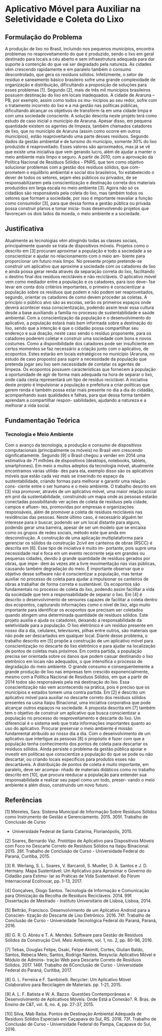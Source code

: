 # Aplicativo Móvel para Auxiliar na Seletividade e Coleta do Lixo


## Formulação do Problema

A produção de lixo no Brasil, incluindo nos pequenos municı́pios, encontra problemas
no reaproveitamento do que é produzido, sendo o lixo em geral destinado para locais a
céu aberto e sem infraestrutura adequada para dar suporte à contenção do que vai ser
degradado pela natureza. As cidades vêm crescendo rapidamente e em paralelo também
o consumo descontrolado, que gera os resı́duos sólidos. Infelizmente, o setor de resı́duo e
saneamento básico brasileiro sofre uma grande complexidade de organização e distribuição,
dificultando a proposição de soluções para esses problemas [1].
Segundo [2], mais de três mil municı́pios brasileiros possuem destinação do lixo em
locais inadequados. A cidade de Araruna – PB, por exemplo, assim como todos os mu-
nicı́pios ao seu redor, sofre com o tratamento incorreto do lixo e a má gestão nas polı́ticas
públicas, dificultando alcançar os objetivos de transform-la em uma cidade limpa e com
uma sociedade consciente. A solução descrita neste projeto terá como estudo de caso inicial
o municı́pio de Araruna.
Apesar disso, em pequena quantidade existem os agentes de limpeza, também chamados
catadores de lixo, que no municı́pio de Araruna (assim como ocorre em outros municı́pios),
estão reaproveitando uma parte desses resı́duos. Segundo dados da gestão ambiental e de
turismo do municı́pio, somente 30% do lixo produzido é reaproveitado. Esses valores são
aproximados, mas já se vê que existe uma iniciativa que vem gerando lucro, além de ajudar
a manter o meio ambiente mais limpo e seguro.
A partir de 2010, com a aprovação da Polı́tica Nacional de Resı́duos Sólidos - PNRS,
que tem como objetivo solucionar problemas com a gestão dos resı́duos sólidos, que com-
prometem o equilı́brio ambiental e social dos brasileiros, foi estabelecido o dever de todos
os setores, sejam eles públicos ou privados, de se responsabilizarem pela conscientização e
destinação correta dos materiais produzidos em larga escala no meio ambiente [3]. Agora
não só os cidadãos são responsáveis pela coleta do lixo, mas também todos os setores
que formam a sociedade, por isso é importante reavaliar a função como consumidor [3],
para que dessa forma a gestão pública ou privada possa construir planos e tomar inicia-
tivas desenvolvendo projetos que favoreçam os dois lados da moeda, o meio ambiente e a
sociedade.


## Justificativa

Atualmente as tecnologias vêm atingindo todas as classes sociais, principalmente quando
se trata de dispositivos móveis. Projetos como o descrito em [3] procuram aproximar a
população e todo a sociedade a se conscientizar e ajudar no relacionamento com o meio am-
biente para proporcionar um futuro mais limpo. No presente projeto pretende-se construir
um aplicativo que aproxime a sociedade com os catadores de lixo e ainda possa gerar renda
através da separação correta do lixo, facilitando o destino final dos resı́duos recicláveis e
não recicláveis.
O aplicativo móvel vem como mediador entre a população e os catadores, para isso deve-
1se levar em conta dois critérios importantes, o primeiro é conscientizar a população sobre
os resı́duos que podem e não podem ser reaproveitados, segundo, orientar os catadores
de como devem proceder as coletas. A princı́pio o público alvo são as escolas, serão os
primeiros espaços onde deverá acontecer essa conscientização, podendo assim levar essa
cultura desde a base auxiliando a famı́lia no processo de sustentabilidade e saúde ambiental.
Com a conscientização da população e o desenvolvimento do aplicativo, a população estará
mais bem informada sobre a destinação do lixo, sendo que a intenção é que o cidadão possa
compartilhar seu endereço e sua doação, neste caso sendo o resı́duo proponente, para os
catadores poderem coletar e construir uma sociedade com bons e novos costumes.
Como a disponibilidade dos catadores pode ser insuficiente em certos momentos se
faz necessário a criação junto com o aplicativo, de ecopontos. Estes estarão em locais
estratégicos no municı́pio (Araruna, no estudo de caso proposto) para suprir a necessidade
da população que pretenda jogar seu lixo sem necessidade de contatar os agentes de limpeza.
Os ecopontos possuem caracterı́sticas que fornecem à população a oportunidade de agir de
forma mais adequada na hora de separar o lixo, onde cada cesta representará um tipo de
resı́duo reciclável.
A iniciativa deste projeto é impulsionar a população e prefeitura a criar polı́ticas que
gerem renda e também possa estar mais presente no dia a dia do cidadão, acompanhando
suas qualidades e falhas, para que dessa forma também aprendam a compartilhar respon-
sabilidades, ajudando a natureza e a melhorar a vida social.

## Fundamentação Teórica

### Tecnologia e Meio Ambiente

Com o avanço da tecnologia, a produção e consumo de dispositivos computacionais
(principalmente os móveis) no Brasil vem crescendo significatiamente. Segundo [9] o Brasil
chegou a vender em 2014 uma estimativa de 71 milhões de dispositivos (desktops, notebooks,
tablets, smartphones).
Em meio a muitos adeptos da tecnologia móvel, atualmente encontramos várias utilida-
des para ela, exemplo disso são os aplicativos móveis que estão cada vez mais se inserindo
no espaço da sustentabilidade, criando formas para melhorar e garantir uma relação cons-
ciente entre o ser humano e o meio ambiente.
O trabalho descrito em [3] visa promover, através de um aplicativo móvel, uma maior
relação social em prol da sustentabilidade, construindo um mapa onde as pessoas estarão
conectadas possibilitando ver ações de coleta de resı́duos pela cidade, campos e afluen-
tes, promovidas por empresas e organizações responsáveis, além de promover a coleta de
resı́duos recicláveis nas residências das pessoas. Neste último caso, é necessário alguém ter
interesse para ir buscar, podendo ser um local distante para alguns, podendo gerar uma
barreira, apesar de ser um modelo que se encaixa como os grupos de redes sociais, método
este que anda em desconstrução.
A construção de uma aplicação multiplataforma para gerenciar os sólidos da construção
2civil em canteiros de obras (RSCC) é descrita em [6]. Esse tipo de iniciativa é muito im-
portante, pois supre uma necessidade real e foca em um evento recorrente seja em grandes
ou pequenas cidades, devido à grande quantidade de resı́duos gerados por obras, que impe-
dem às vezes até a livre movimentação nas vias públicas, causando também degradação do
meio. É importante observar que o objetivo desse software não é conscientizar a população,
mas tentar auxiliar no processo de coleta para ajudar a impulsionar os canteiros de obras
a trabalhar de forma correta e sustentável.
Os ecopontos são fundamentais no processo de coleta do lixo, podendo assim facilitar
a vida da sociedade que tem a responsabilidade de separar o lixo. Em [4] é descrito o
desenvolvimento de sensores capazes de facilitar a coleta dentro dos ecopontos, capturando
informações como o nı́vel de lixo, algo muito importante para identificar os ecopontos que
precisam ser coletados quando atingem uma determinada quantidade de resı́duos sólidos.
Este projeto auxilia e ajuda os catadores, deixando a responsabilidade da seletividade para
a população.
O lixo eletrônico é um resı́duo presente em nosso dia a dia, celulares, televisores, pilhas
entre outros, são materiais que não pode ser descartados em qualquer local. Diante desse
problema, o trabalho descrito em [5] propõe a construção de um aplicativo móvel para
conscientização no descarte do lixo eletrônico e para ajudar na localização de pontos de
coletas mais próximos. Em contra partida, a população precisa ser orientada sobre os danos
que podem casuar destinando o lixo eletrônico em locais não adequados, o que intensifica
o processo de degradação do meio ambiente.
O grande consumo e consequentemente a grande produção de lixo nas empresas tem
crescido exponencialmente, mesmo com a Polı́tica Nacional de Resı́duos Sólidos, em que
a partir de 2014 todos são responsáveis pela má destinação do lixo. Essa conscientização
não vem acontecendo na prática, pois é preciso que os municı́pios e estados tomem uma
contra partida. Em [2] é descrito um aplicativo móvel para auxiliar no descarte correto
dos resı́duos sólidos presentes na usina Itaipu Binacional, uma iniciativa corporativa que
pode alcançar outros espaços na sociedade.
A proposta descrita em [7] também tem o objetivo de construir um aplicativo que
busca conscientizar a população no processo do reaproveitamento e descarte do lixo. Um
diferencial é o sistema web que trata informações importantes quanto ao uso do aplicativo.
Procurar preservar o meio ambiente é missão fundamental atribuı́do ao nosso dia a dia.
Com o desenvolvimento de um aplicativo que interligue as pessoas [8] o propósito é fazer
com que a população tenha conhecimento dos pontos de coleta para descartar os resı́duos
sólidos. Ainda persiste o problema da gestão pública apoiar e investir em polı́ticas que
conscientize a população do que se pode ou não descartar, ou criando locais especı́ficos
para produtos esses não descartáveis.
A distribuição de pontos de coleta é muito importante, em paralelo, deve ser acompa-
nhado de materiais didáticos como no trabalho descrito em [10], que procura reeducar a
população para entender sua responsabilidade e realizar seu papel como um todo, preser-
vando o meio ambiente e além disso, construindo um novo futuro.

## Referências

[1] Meireles, Sara. Sistema Municipal de Informação Sobre Resı́duos Sólidos como
Instrumento de Gestão e Gerenciamento. 2015. 305f. Trabalho de Conclusão de Curso
- Universidade Federal de Santa Catarina, Florianópolis, 2015.

[2] Soares, Bernardo Vaz. Protótipo de Aplicativo para Dispositivos Móveis com Foco no
Descarte Correto de Resı́duos Sólidos na Itaipu Binacional. 2015. 26f. Trabalho de
Conclusão de Curso - Universidade Federal do Paraná, Curitiba, 2015.

[3] R. Werlang, S. L. Soares, V. Barcaroli, S. Mueller, D. A. Santos e J. D. Hermany. Mapa
Sustentável: Um Aplicativo para Aproximar o Governo do Cidadão para Estimu-
lar as Práticas de Vida Sustentável. 6o Fórum Internacional EcoInovar, pp. 1-13, 2017.

[4] Gonçalves, Diogo Santos. Tecnologia de Informação e Comunicação para Otimização
da Recolha de Resı́duos Recicláveis. 2014. 99f. Dissertação de Mestrado - Instituto
Universitário de Lisboa, Lisboa, 2014.

[5] Beltrão, Francisco. Desenvolvimento de um Aplicativo Android para a Conscien-
tização do Descarte de Lixo Eletrônico. 2016. 74f. Trabalho de Conclusão de Curso -
Universidade Tecnológica Federal do Paraná, Paraná, 2016.

[6] G. R. O. Abreu e T. A. Mendes. Software para Gestão de Resı́duos Sólidos da
Construção Civil. Meio Ambiente, vol. 1, no. 2, pp. 80-96, 2016.

[7] Tebas, Douglas Felipe, Osaki, Felipe Akimiti, Cortes, Giulian Baldo, Santos, Rebeca
Melo, Santos, Rodrigo Nantes. Resyscla: Aplicativo Móvel e Módulo de Adminis-
tração Web para Descarte Correto de Resı́duos Sólidos. 2017. 146f. Trabalho de
6Conclusão de Curso - Universidade Federal do Paraná, Curitiba, 2017.

[8] G. L. Ferreira e F. Sambinelli. Recycler: Um Aplicativo Móvel Colaborativo para
Reciclagem de Materiais. pp. 1-21, 2015.

[9] A. L. F. Batista e W. A. Bazzo. Questões Contemporâneas e Desenvolvimento de
Aplicativos Móveis: Onde Está a Conexão?. R. Bras. de Ensino de C&T, vol. 8, no.
4, pp. 27-37, 2015.

[10] Silva, Mab Raı́sa. Pontos de Destinação Ambiental Adequada de Resı́duos Sólidos
Especiais em Caçapava do Sul, RS. 2016. 73f. Trabalho de Conclusão de Curso -
Universidade Federal do Pampa, Caçapava do Sul, 2016.
